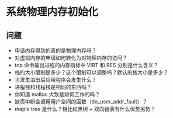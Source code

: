 # 系统物理内存初始化

## 问题

- 申请内存得到的真的是物理内存吗？
- 对虚拟内存的申请如何转化为对物理内存的访问？
- top 命令输出进程的内存指标中 VIRT 和 RES 分别是什么含义？
- 栈的大小限制是多少？这个限制可以调整吗？默认的栈大小是多少？
- 当发生溢出后应用程序会发生什么？
- 进程栈和线程栈是相同的东西吗？
- 你知道 malloc 大致是如何工作的吗？
- 缺页中断会调用用户空间的函数（do_user_addr_fault）？
- maple tree 是什么？相比红黑树 + 双向链表有什么优势劣势？
